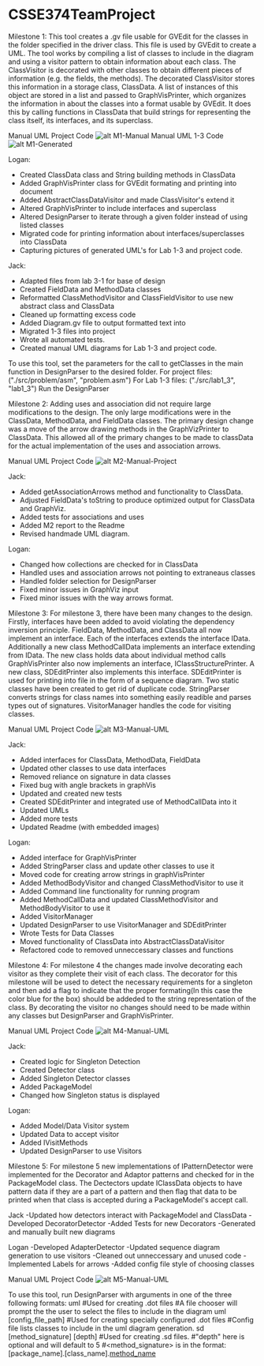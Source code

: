 # CSSE374TeamProject

Milestone 1:
This tool creates a .gv file usable for GVEdit for the classes in the folder
specified in the driver class. This file is used by GVEdit to create a UML. 
The tool works by compiling a list of classes to include in the diagram and using a
visitor pattern to obtain information about each class. The ClassVisitor is decorated 
with other classes to obtain different pieces of information (e.g. the fields, the
methods). The decorated ClassVisitor stores this information in a storage class, 
ClassData. A list of instances of this object are stored in a list and passed to
GraphVisPrinter, which organizes the information in about the classes into a format
usable by GVEdit. It does this by calling functions in ClassData that build strings
for representing the class itself, its interfaces, and its superclass.

Manual UML Project Code
![alt M1-Manual](https://raw.githubusercontent.com/EruditeEnterprises/CSSE374TeamProject/master/docs/UMLdesignM1.png)
Manual UML 1-3 Code
![alt M1-Generated](https://raw.githubusercontent.com/EruditeEnterprises/CSSE374TeamProject/master/docs/1-3-Manual.png)

Logan:
- Created ClassData class and String building methods in ClassData
- Added GraphVisPrinter class for GVEdit formating and printing into document
- Added AbstractClassDataVisitor and made ClassVisitor's extend it
- Altered GraphVisPrinter to include interfaces and superclass
- Altered DesignParser to iterate through a given folder instead of using 
	listed classes
- Migrated code for printing information about interfaces/superclasses into ClassData
- Capturing pictures of generated UML's for Lab 1-3 and project code.

Jack:
- Adapted files from lab 3-1 for base of design
- Created FieldData and MethodData classes
- Reformatted ClassMethodVisitor and ClassFieldVisitor to use new abstract 
	class and ClassData
- Cleaned up formatting excess code
- Added Diagram.gv file to output formatted text into
- Migrated 1-3 files into project
- Wrote all automated tests.
- Created manual UML diagrams for Lab 1-3 and project code.

To use this tool, set the parameters for the call to getClasses in the main function
in DesignParser to the desired folder.
For project files: ("./src/problem/asm", "problem.asm")
For Lab 1-3 files: ("./src/lab1_3", "lab1_3")
Run the DesignParser

Milestone 2:
Adding uses and association did not require large modifications to the design. 
The only large modifications were in the ClassData, MethodData, and FieldData classes. 
The primary design change was a move of the arrow drawing methods in the GraphVizPrinter 
to ClassData. This allowed all of the primary changes to be made to classData for the actual
implementation of the uses and association arrows. 

Manual UML Project Code
![alt M2-Manual-Project](https://raw.githubusercontent.com/EruditeEnterprises/CSSE374TeamProject/master/docs/UMLdesignM2.png)

Jack: 
- Added getAssociationArrows method and functionality to ClassData.
- Adjusted FieldData's toString to produce optimized output for ClassData and GraphViz.
- Added tests for associations and uses
- Added M2 report to the Readme
- Revised handmade UML diagram.

Logan:
- Changed how collections are checked for in ClassData
- Handled uses and association arrows not pointing to extraneaus classes
- Handled folder selection for DesignParser 
- Fixed minor issues in GraphViz input
- Fixed minor issues with the way arrows format.

Milestone 3:
For milestone 3, there have been many changes to the design. Firstly, interfaces 
have been added to avoid violating the dependency inversion principle. FieldData, 
MethodData, and ClassData all now implement an interface. Each of the interfaces 
extends the interface IData. Additionally a new class MethodCallData implements an
interface extending from IData. The new class holds data about individual method calls
GraphVisPrinter also now implements an interface, IClassStructurePrinter. A new class,
SDEditPrinter also implements this interface. SDEditPrinter is used for printing into 
file in the form of a sequence diagram. Two static classes have been created to get rid of 
duplicate code. StringParser converts strings for class names into something easily 
readible and parses types out of signatures. VisitorManager handles the code for 
visiting classes.

Manual UML Project Code
![alt M3-Manual-UML](https://raw.githubusercontent.com/EruditeEnterprises/CSSE374TeamProject/master/docs/UMLdesignM3.png)

Jack: 
- Added interfaces for ClassData, MethodData, FieldData
- Updated other classes to use data interfaces
- Removed reliance on signature in data classes
- Fixed bug with angle brackets in graphVis
- Updated and created new tests
- Created SDEditPrinter and integrated use of MethodCallData into it
- Updated UMLs
- Added more tests
- Updated Readme (with embedded images)

Logan:
- Added interface for GraphVisPrinter
- Added StringParser class and update other classes to use it
- Moved code for creating arrow strings in graphVisPrinter
- Added MethodBodyVisitor and changed ClassMethodVisitor to use it
- Added Command line functionality for running program
- Added MethodCallData and updated  ClassMethodVisitor and MethodBodyVisitor to use it
- Added VisitorManager
- Updated DesignParser to use VisitorManager and SDEditPrinter
- Wrote Tests for Data Classes
- Moved functionality of ClassData into AbstractClassDataVisitor
- Refactored code to removed unneccessary classes and functions

							
Milestone 4:
For milestone 4 the changes made involve decorating each visitor as they complete their visit of each class. The decorator for this milestone will be
used to detect the necessary requirements for a singleton and then add a flag to indicate that the proper formating(In this case the color blue for the box) should
be addeded to the string representation of the class. By decorating the visitor no changes should need to be made within any classes but DesignParser and GraphVisPrinter. 

Manual UML Project Code
![alt M4-Manual-UML](https://raw.githubusercontent.com/EruditeEnterprises/CSSE374TeamProject/master/docs/UMLdesignM4.png)

Jack: 
- Created logic for Singleton Detection
- Created Detector class
- Added Singleton Detector classes
- Added PackageModel
- Changed how Singleton status is displayed

Logan:
- Added Model/Data Visitor system
- Updated Data to accept visitor
- Added IVisitMethods
- Updated DesignParser to use Visitors

Milestone 5:
For milestone 5 new implementations of IPatternDetector were implemented for the Decorator and Adaptor patterns and checked for in the PackageModel class. 
The Dectectors update IClassData objects to have pattern data if they are a part of a pattern and then flag that data to be printed when that class is accepted during a 
PackageModel's accept call. 

Jack
-Updated how detectors interact with PackageModel and ClassData
-Developed DecoratorDetector
-Added Tests for new Decorators
-Generated and manually built new diagrams

Logan
-Developed AdapterDetector
-Updated sequence diagram generation to use visitors
-Cleaned out unneccessary and unused code
-Implemented Labels for arrows
-Added config file style of choosing classes

Manual UML Project Code
![alt M5-Manual-UML](https://raw.githubusercontent.com/EruditeEnterprises/CSSE374TeamProject/master/docs/UMLdesignM5.png)

To use this tool, run DesignParser with arguments in one of the three following formats:
uml  #Used for creating .dot files
	 #A file chooser will prompt the the user to select the files to include in the diagram
uml [config_file_path]	#Used for creating specially configured .dot files
					  	#Config file lists classes to include in the uml diagram generation.
sd [method_signature] [depth]   #Used for creating .sd files. 
								#"depth" here is optional and will default to 5
								#<method_signature> is in the format:
[package_name].[class_name].[method_name]([parameter_type1];[parameter_type2];...)